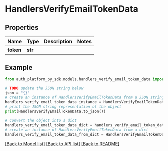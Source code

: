 # HandlersVerifyEmailTokenData


## Properties

Name | Type | Description | Notes
------------ | ------------- | ------------- | -------------
**token** | **str** |  | 

## Example

```python
from auth_platform_py_sdk.models.handlers_verify_email_token_data import HandlersVerifyEmailTokenData

# TODO update the JSON string below
json = "{}"
# create an instance of HandlersVerifyEmailTokenData from a JSON string
handlers_verify_email_token_data_instance = HandlersVerifyEmailTokenData.from_json(json)
# print the JSON string representation of the object
print(HandlersVerifyEmailTokenData.to_json())

# convert the object into a dict
handlers_verify_email_token_data_dict = handlers_verify_email_token_data_instance.to_dict()
# create an instance of HandlersVerifyEmailTokenData from a dict
handlers_verify_email_token_data_from_dict = HandlersVerifyEmailTokenData.from_dict(handlers_verify_email_token_data_dict)
```
[[Back to Model list]](../README.md#documentation-for-models) [[Back to API list]](../README.md#documentation-for-api-endpoints) [[Back to README]](../README.md)


